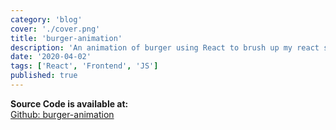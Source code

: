 ```yaml
---
category: 'blog'
cover: './cover.png'
title: 'burger-animation'
description: 'An animation of burger using React to brush up my react skills.'
date: '2020-04-02'
tags: ['React', 'Frontend', 'JS']
published: true
---
```


**Source Code is available at:**<br>
[Github: burger-animation](https://github.com/Pusendra/burger-animation)

